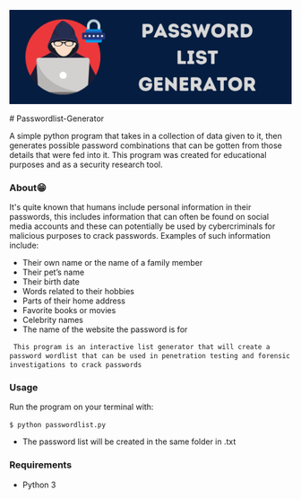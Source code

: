 <p align="left"> <img src="https://github.com/CrazyChickenDev/Passwordlist-Generator/blob/master/image/generator.png")/></p>
# Passwordlist-Generator

A simple python program that takes in a collection of data given to it, then generates possible password combinations that can be gotten from those details that were fed into it. This program was created for educational purposes and as a security research tool.

### About:grin:

It's quite known that humans include personal information in their passwords, this includes information that can often be found on social media accounts and these can potentially be used by cybercriminals for malicious purposes to crack passwords. Examples of such information include:

- Their own name or the name of a family member
- Their pet’s name
- Their birth date
- Words related to their hobbies
- Parts of their home address
- Favorite books or movies
- Celebrity names
- The name of the website the password is for

```
 This program is an interactive list generator that will create a password wordlist that can be used in penetration testing and forensic investigations to crack passwords
```

### Usage

Run the program on your terminal with:

```$ python passwordlist.py```

- The password list will be created in the same folder in .txt

### Requirements
- Python 3